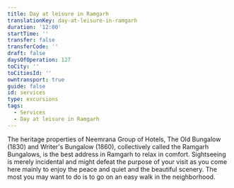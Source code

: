 ```yaml
---
title: Day at leisure in Ramgarh
translationKey: day-at-leisure-in-ramgarh
duration: '12:00'
startTime: ''
transfer: false
transferCode: ''
draft: false
daysOfOperation: 127
toCity: ''
toCitiesId: ''
owntransport: true
guide: false
id: services
type: excursions
tags:
  - Services
  - Day at leisure in Ramgarh
---
```

The heritage properties of Neemrana Group of Hotels, The Old Bungalow (1830) and Writer's Bungalow (1860), collectively called the Ramgarh Bungalows, is the best address in Ramgarh to relax in comfort. Sightseeing is merely incidental and might defeat the purpose of your visit as you come here mainly to enjoy the peace and quiet and the beautiful scenery. The most you may want to do is to go on an easy walk in the neighborhood.